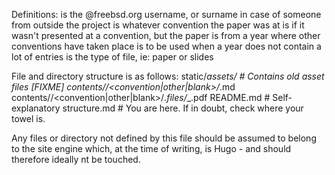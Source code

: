 Definitions:
<name> is the @freebsd.org username, or surname in case of someone from outside the project
<convention> is whatever convention the paper was at
<other> is if it wasn't presented at a convention, but the paper is from a year where other conventions have taken place
<blank> is to be used when a year does not contain a lot of entries 
<type> is the type of file, ie: paper or slides

File and directory structure is as follows:
static/_assets/ # Contains old asset files [FIXME]
contents/<year>/<convention|other|blank>/<name>_<subject>.md
contents/<year>/<convention|other|blank>/<name>_<subject>.files/<name>_<subject>_<type>.pdf
README.md # Self-explanatory
structure.md # You are here. If in doubt, check where your towel is.

Any files or directory not defined by this file should be assumed to belong to the site engine which, at the time of writing, is Hugo - and should therefore ideally 
nt be touched.
